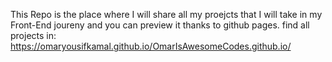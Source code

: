 This Repo is the place where I will share all my proejcts that I will take in my Front-End joureny and you can preview it thanks to github pages. 
find all projects in: https://omaryousifkamal.github.io/OmarIsAwesomeCodes.github.io/
